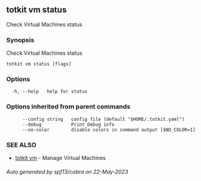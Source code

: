 ## totkit vm status

Check Virtual Machines status

### Synopsis

Check Virtual Machines status

```
totkit vm status [flags]
```

### Options

```
  -h, --help   help for status
```

### Options inherited from parent commands

```
      --config string   config file (default "$HOME/.totkit.yaml")
      --debug           Print Debug info
      --no-color        disable colors in command output [$NO_COLOR=1]
```

### SEE ALSO

* [totkit vm](totkit_vm.md)	 - Manage Virtual Machines

###### Auto generated by spf13/cobra on 22-May-2023
